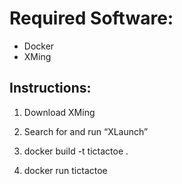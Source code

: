 # Required Software:
- Docker
- XMing

## Instructions:
1. Download XMing

2. Search for and run “XLaunch”

3. docker build -t tictactoe .

4. docker run tictactoe